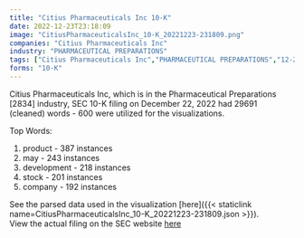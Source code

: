 ```yaml
---
title: "Citius Pharmaceuticals Inc 10-K"
date: 2022-12-23T23:18:09
image: "CitiusPharmaceuticalsInc_10-K_20221223-231809.png"
companies: "Citius Pharmaceuticals Inc"
industry: "PHARMACEUTICAL PREPARATIONS"
tags: ["Citius Pharmaceuticals Inc","PHARMACEUTICAL PREPARATIONS","12-22-2022","10-K"]
forms: "10-K"
---
```

Citius Pharmaceuticals Inc, which is in the Pharmaceutical Preparations [2834] industry, SEC 10-K filing on December 22, 2022 had 29691 (cleaned) words - 600 were utilized for the visualizations.

Top Words:
1. product - 387 instances
2. may - 243 instances
3. development - 218 instances
4. stock - 201 instances
5. company - 192 instances


See the parsed data used in the visualization [here]({{< staticlink name=CitiusPharmaceuticalsInc_10-K_20221223-231809.json >}}).  
View the actual filing on the SEC website [here](https://www.sec.gov/Archives/edgar/data/1506251/0001213900-22-082217.txt)